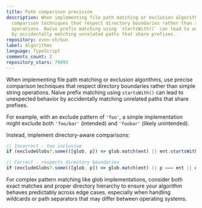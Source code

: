 ```yaml
---
title: Path comparison precision
description: When implementing file path matching or exclusion algorithms, use precise
  comparison techniques that respect directory boundaries rather than simple string
  operations. Naïve prefix matching using `startsWith()` can lead to unexpected behavior
  by accidentally matching unrelated paths that share prefixes.
repository: oven-sh/bun
label: Algorithms
language: TypeScript
comments_count: 2
repository_stars: 79093
---
```


When implementing file path matching or exclusion algorithms, use precise comparison techniques that respect directory boundaries rather than simple string operations. Naïve prefix matching using `startsWith()` can lead to unexpected behavior by accidentally matching unrelated paths that share prefixes.

For example, with an exclude pattern of `'foo'`, a simple implementation might exclude both `'foo/bar'` (intended) and `'foobar'` (likely unintended).

Instead, implement directory-aware comparisons:

```js
// Incorrect - too inclusive
if (excludeGlobs?.some(([glob, p]) => glob.match(ent) || ent.startsWith(p)))

// Correct - respects directory boundaries
if (excludeGlobs?.some(([glob, p]) => glob.match(ent) || p === ent || ent.startsWith(p + path.sep)))
```

For complex pattern matching like glob implementations, consider both exact matches and proper directory hierarchy to ensure your algorithm behaves predictably across edge cases, especially when handling wildcards or path separators that may differ between operating systems.